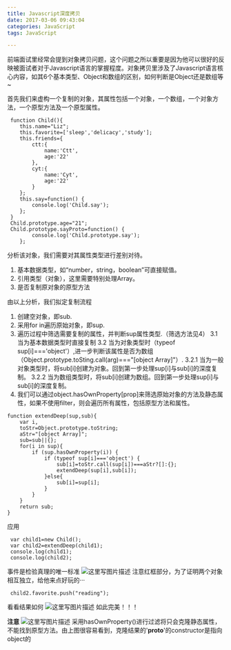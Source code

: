 ```yaml
---
title: Javascript深度拷贝
date: 2017-03-06 09:43:04
categories: JavaScript
tags: JavaScript

---
```


前端面试里经常会提到对象拷贝问题，这个问题之所以重要是因为他可以很好的反映被面试者对于Javascript语言的掌握程度。对象拷贝里涉及了Javascript语言核心内容，如其6个基本类型、Object和数组的区别，如何判断是Object还是数组等~
<!--more-->
首先我们来虚构一个复制的对象，其属性包括一个对象，一个数组，一个对象方法，一个原型方法及一个原型属性。

```
 function Child(){
    this.name="Liz";
    this.favorite=['sleep','delicacy','study'];
    this.friends={
        ctt:{
            name:'Ctt',
            age:'22'
        },
        cyt:{
            name:'Cyt',
            age:'22'
        }
    };
    this.say=function() {
        console.log('Child.say');
    };
 }
 Child.prototype.age="21";
 Child.prototype.sayProto=function() {
        console.log('Child.prototype.say');
    };
```

分析该对象，我们需要对其属性类型进行差别对待。

 1. 基本数据类型，如“number，string，boolean”可直接赋值。
 2. 引用类型（对象），这里需要特别处理Array。
 3. 是否复制原对象的原型方法

由以上分析，我们拟定复制流程

 1. 创建空对象，即sub.
 2. 采用for in遍历原始对象，即sup.
 3. 遍历过程中筛选需要复制的属性，并判断sup属性类型.（筛选方法见4）
	  3.1 当为基本数据类型时直接复制
	  3.2 当为对象类型时（typeof sup[i]==='object'）,进一步判断该属性是否为数组（Object.prototype.toSting.call(arg)==="[object Array]"）.
	  3.2.1 当为一般对象类型时，将sub[i]创建为对象。回到第一步处理sup[i]与sub[i]的深度复制。
	  3.2.2 当为数组类型时，将sub[i]创建为数组。回到第一步处理sup[i]与sub[i]的深度复制。
 4. 我们可以通过object.hasOwnProperty[prop]来筛选原始对象的方法及静态属性，如果不使用filter，则会遍历所有属性，包括原型方法和属性。
	  
```
function extendDeep(sup,sub){
    var i,
    toStr=Object.prototype.toString;
    aStr="[object Array]";
    sub=sub||{};
    for(i in sup){
        if (sup.hasOwnProperty(i)) {
            if (typeof sup[i]==='object') {
                sub[i]=toStr.call(sup[i])===aStr?[]:{};
                extendDeep(sup[i],sub[i]);
            }else{
                sub[i]=sup[i];
            }
        }
    }
    return sub;
}
```
应用

```
 var child1=new Child();
 var child2=extendDeep(child1);
 console.log(child1);
 console.log(child2);
```
事件是检验真理的唯一标准
![这里写图片描述](/images/Javascript深度拷贝1.png)
注意红框部分，为了证明两个对象相互独立，给他来点好玩的···

```
 child2.favorite.push("reading");
```
看看结果如何
![这里写图片描述](/images/Javascript深度拷贝2.png)
如此完美！！！

**注意**
![这里写图片描述](/images/Javascript深度拷贝3.png)
采用hasOwnProperty()进行过滤将只会克隆静态属性，不能找到原型方法。由上图很容易看到，克隆结果的'__proto__'的constructor是指向object的